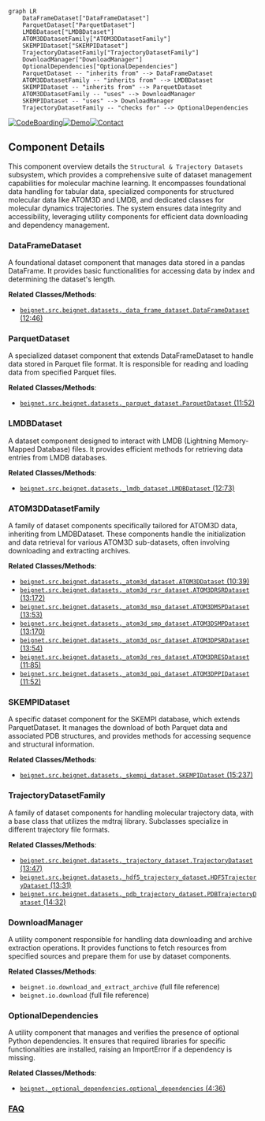 ```mermaid
graph LR
    DataFrameDataset["DataFrameDataset"]
    ParquetDataset["ParquetDataset"]
    LMDBDataset["LMDBDataset"]
    ATOM3DDatasetFamily["ATOM3DDatasetFamily"]
    SKEMPIDataset["SKEMPIDataset"]
    TrajectoryDatasetFamily["TrajectoryDatasetFamily"]
    DownloadManager["DownloadManager"]
    OptionalDependencies["OptionalDependencies"]
    ParquetDataset -- "inherits from" --> DataFrameDataset
    ATOM3DDatasetFamily -- "inherits from" --> LMDBDataset
    SKEMPIDataset -- "inherits from" --> ParquetDataset
    ATOM3DDatasetFamily -- "uses" --> DownloadManager
    SKEMPIDataset -- "uses" --> DownloadManager
    TrajectoryDatasetFamily -- "checks for" --> OptionalDependencies
```
[![CodeBoarding](https://img.shields.io/badge/Generated%20by-CodeBoarding-9cf?style=flat-square)](https://github.com/CodeBoarding/GeneratedOnBoardings)[![Demo](https://img.shields.io/badge/Try%20our-Demo-blue?style=flat-square)](https://www.codeboarding.org/demo)[![Contact](https://img.shields.io/badge/Contact%20us%20-%20contact@codeboarding.org-lightgrey?style=flat-square)](mailto:contact@codeboarding.org)

## Component Details

This component overview details the `Structural & Trajectory Datasets` subsystem, which provides a comprehensive suite of dataset management capabilities for molecular machine learning. It encompasses foundational data handling for tabular data, specialized components for structured molecular data like ATOM3D and LMDB, and dedicated classes for molecular dynamics trajectories. The system ensures data integrity and accessibility, leveraging utility components for efficient data downloading and dependency management.

### DataFrameDataset
A foundational dataset component that manages data stored in a pandas DataFrame. It provides basic functionalities for accessing data by index and determining the dataset's length.


**Related Classes/Methods**:

- <a href="https://github.com/Genentech/beignet/blob/master/src/beignet/datasets/_data_frame_dataset.py#L12-L46" target="_blank" rel="noopener noreferrer">`beignet.src.beignet.datasets._data_frame_dataset.DataFrameDataset` (12:46)</a>


### ParquetDataset
A specialized dataset component that extends DataFrameDataset to handle data stored in Parquet file format. It is responsible for reading and loading data from specified Parquet files.


**Related Classes/Methods**:

- <a href="https://github.com/Genentech/beignet/blob/master/src/beignet/datasets/_parquet_dataset.py#L11-L52" target="_blank" rel="noopener noreferrer">`beignet.src.beignet.datasets._parquet_dataset.ParquetDataset` (11:52)</a>


### LMDBDataset
A dataset component designed to interact with LMDB (Lightning Memory-Mapped Database) files. It provides efficient methods for retrieving data entries from LMDB databases.


**Related Classes/Methods**:

- <a href="https://github.com/Genentech/beignet/blob/master/src/beignet/datasets/_lmdb_dataset.py#L12-L73" target="_blank" rel="noopener noreferrer">`beignet.src.beignet.datasets._lmdb_dataset.LMDBDataset` (12:73)</a>


### ATOM3DDatasetFamily
A family of dataset components specifically tailored for ATOM3D data, inheriting from LMDBDataset. These components handle the initialization and data retrieval for various ATOM3D sub-datasets, often involving downloading and extracting archives.


**Related Classes/Methods**:

- <a href="https://github.com/Genentech/beignet/blob/master/src/beignet/datasets/_atom3d_dataset.py#L10-L39" target="_blank" rel="noopener noreferrer">`beignet.src.beignet.datasets._atom3d_dataset.ATOM3DDataset` (10:39)</a>
- <a href="https://github.com/Genentech/beignet/blob/master/src/beignet/datasets/_atom3d_rsr_dataset.py#L13-L172" target="_blank" rel="noopener noreferrer">`beignet.src.beignet.datasets._atom3d_rsr_dataset.ATOM3DRSRDataset` (13:172)</a>
- <a href="https://github.com/Genentech/beignet/blob/master/src/beignet/datasets/_atom3d_msp_dataset.py#L13-L53" target="_blank" rel="noopener noreferrer">`beignet.src.beignet.datasets._atom3d_msp_dataset.ATOM3DMSPDataset` (13:53)</a>
- <a href="https://github.com/Genentech/beignet/blob/master/src/beignet/datasets/_atom3d_smp_dataset.py#L13-L170" target="_blank" rel="noopener noreferrer">`beignet.src.beignet.datasets._atom3d_smp_dataset.ATOM3DSMPDataset` (13:170)</a>
- <a href="https://github.com/Genentech/beignet/blob/master/src/beignet/datasets/_atom3d_psr_dataset.py#L13-L54" target="_blank" rel="noopener noreferrer">`beignet.src.beignet.datasets._atom3d_psr_dataset.ATOM3DPSRDataset` (13:54)</a>
- <a href="https://github.com/Genentech/beignet/blob/master/src/beignet/datasets/_atom3d_res_dataset.py#L11-L85" target="_blank" rel="noopener noreferrer">`beignet.src.beignet.datasets._atom3d_res_dataset.ATOM3DRESDataset` (11:85)</a>
- <a href="https://github.com/Genentech/beignet/blob/master/src/beignet/datasets/_atom3d_ppi_dataset.py#L11-L52" target="_blank" rel="noopener noreferrer">`beignet.src.beignet.datasets._atom3d_ppi_dataset.ATOM3DPPIDataset` (11:52)</a>


### SKEMPIDataset
A specific dataset component for the SKEMPI database, which extends ParquetDataset. It manages the download of both Parquet data and associated PDB structures, and provides methods for accessing sequence and structural information.


**Related Classes/Methods**:

- <a href="https://github.com/Genentech/beignet/blob/master/src/beignet/datasets/_skempi_dataset.py#L15-L237" target="_blank" rel="noopener noreferrer">`beignet.src.beignet.datasets._skempi_dataset.SKEMPIDataset` (15:237)</a>


### TrajectoryDatasetFamily
A family of dataset components for handling molecular trajectory data, with a base class that utilizes the mdtraj library. Subclasses specialize in different trajectory file formats.


**Related Classes/Methods**:

- <a href="https://github.com/Genentech/beignet/blob/master/src/beignet/datasets/_trajectory_dataset.py#L13-L47" target="_blank" rel="noopener noreferrer">`beignet.src.beignet.datasets._trajectory_dataset.TrajectoryDataset` (13:47)</a>
- <a href="https://github.com/Genentech/beignet/blob/master/src/beignet/datasets/_hdf5_trajectory_dataset.py#L13-L31" target="_blank" rel="noopener noreferrer">`beignet.src.beignet.datasets._hdf5_trajectory_dataset.HDF5TrajectoryDataset` (13:31)</a>
- <a href="https://github.com/Genentech/beignet/blob/master/src/beignet/datasets/_pdb_trajectory_dataset.py#L14-L32" target="_blank" rel="noopener noreferrer">`beignet.src.beignet.datasets._pdb_trajectory_dataset.PDBTrajectoryDataset` (14:32)</a>


### DownloadManager
A utility component responsible for handling data downloading and archive extraction operations. It provides functions to fetch resources from specified sources and prepare them for use by dataset components.


**Related Classes/Methods**:

- `beignet.io.download_and_extract_archive` (full file reference)
- `beignet.io.download` (full file reference)


### OptionalDependencies
A utility component that manages and verifies the presence of optional Python dependencies. It ensures that required libraries for specific functionalities are installed, raising an ImportError if a dependency is missing.


**Related Classes/Methods**:

- <a href="https://github.com/Genentech/beignet/blob/master/src/beignet/_optional_dependencies.py#L4-L36" target="_blank" rel="noopener noreferrer">`beignet._optional_dependencies.optional_dependencies` (4:36)</a>




### [FAQ](https://github.com/CodeBoarding/GeneratedOnBoardings/tree/main?tab=readme-ov-file#faq)